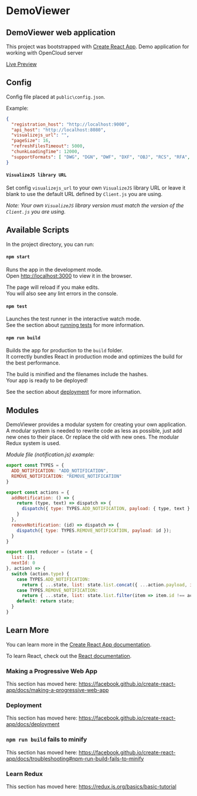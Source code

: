 
# DemoViewer

## DemoViewer web application

This project was bootstrapped with [Create React App](https://github.com/facebook/create-react-app).
Demo application for working with OpenCloud server

[Live Preview](http://cloud.opendesign.com/#/)

## Config

Config file placed at `public\config.json`.

Example:
```json 
{
  "registration_host": "http://localhost:9000",
  "api_host": "http://localhost:8080",
  "visualizejs_url": "",
  "pageSize": 16,
  "refreshFilesTimeout": 5000,
  "chunkLoadingTime": 12000,
  "supportFormats": [ "DWG", "DGN", "DWF", "DXF", "OBJ", "RCS", "RFA", "RVT", "IFC", "NWC", "NWD", "VSF", "STL" ]
}
```

#### `VisualizeJS library URL`

Set config `visualizejs_url` to your own `VisualizeJS` library URL or leave it blank to use the default URL defined by `Client.js` you are using. 

*Note: Your own `VisualizeJS` library version must match the version of the `Client.js` you are using.*

## Available Scripts

In the project directory, you can run:

#### `npm start`

Runs the app in the development mode.<br>
Open [http://localhost:3000](http://localhost:3000) to view it in the browser.

The page will reload if you make edits.<br>
You will also see any lint errors in the console.

#### `npm test`

Launches the test runner in the interactive watch mode.<br>
See the section about [running tests](https://facebook.github.io/create-react-app/docs/running-tests) for more information.

#### `npm run build`

Builds the app for production to the `build` folder.<br>
It correctly bundles React in production mode and optimizes the build for the best performance.

The build is minified and the filenames include the hashes.<br>
Your app is ready to be deployed!

See the section about [deployment](https://facebook.github.io/create-react-app/docs/deployment) for more information.

## Modules

DemoViewer provides a modular system for creating your own application. A modular system is needed to rewrite code as less as possible, just add new ones to their place. Or replace the old with new ones. The modular Redux system is used.

*Module file (notification.js) example:*
```javascript
export const TYPES = {
  ADD_NOTIFICATION: "ADD_NOTIFICATION",
  REMOVE_NOTIFICATION: "REMOVE_NOTIFICATION"
}

export const actions = {
  addNotification: () => {
    return (type, text) => dispatch => {
      dispatch({ type: TYPES.ADD_NOTIFICATION, payload: { type, text } });
    }
  },
  removeNotification: (id) => dispatch => {
    dispatch({ type: TYPES.REMOVE_NOTIFICATION, payload: id });
  }
}

export const reducer = (state = {
  list: [],
  nextId: 0
}, action) => {
  switch (action.type) {
    case TYPES.ADD_NOTIFICATION:
      return { ...state, list: state.list.concat({ ...action.payload, id: state.nextId }), nextId: ++state.nextId };
    case TYPES.REMOVE_NOTIFICATION:
      return { ...state, list: state.list.filter(item => item.id !== action.payload) }
    default: return state;
  }
}
```

## Learn More

You can learn more in the [Create React App documentation](https://facebook.github.io/create-react-app/docs/getting-started).

To learn React, check out the [React documentation](https://reactjs.org/).

### Making a Progressive Web App

This section has moved here: https://facebook.github.io/create-react-app/docs/making-a-progressive-web-app

### Deployment

This section has moved here: https://facebook.github.io/create-react-app/docs/deployment

### `npm run build` fails to minify

This section has moved here: https://facebook.github.io/create-react-app/docs/troubleshooting#npm-run-build-fails-to-minify

### Learn Redux

This section has moved here: https://redux.js.org/basics/basic-tutorial